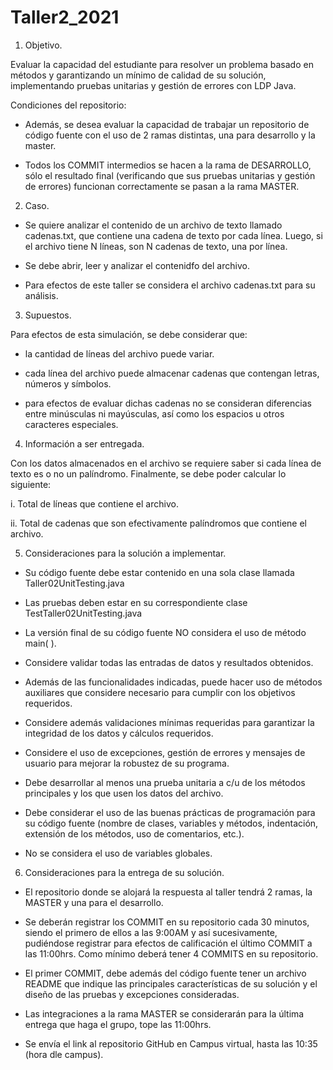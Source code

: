 # Taller2_2021

1. Objetivo.

Evaluar la capacidad del estudiante para resolver un problema basado en métodos y garantizando un mínimo de calidad de su solución, implementando pruebas unitarias y gestión de errores con LDP Java.

Condiciones del repositorio:

- Además, se desea evaluar la capacidad de trabajar un repositorio de código fuente con el uso de 2 ramas distintas, una para desarrollo y la master.

- Todos los COMMIT intermedios se hacen a la rama de DESARROLLO, sólo el resultado final (verificando que sus pruebas unitarias y gestión de errores) funcionan correctamente se pasan a la rama MASTER.

2. Caso.

- Se quiere analizar el contenido de un archivo de texto llamado cadenas.txt, que contiene una cadena de texto por cada línea. Luego, si el archivo tiene N líneas, son N cadenas de texto, una por línea.

- Se debe abrir, leer y analizar el contenidfo del archivo.

- Para efectos de este taller se considera el archivo cadenas.txt para su análisis.

3. Supuestos.

Para efectos de esta simulación, se debe considerar que:

- la cantidad de líneas del archivo puede variar.

- cada línea del archivo puede almacenar cadenas que contengan letras, números y símbolos.

- para efectos de evaluar dichas cadenas no se consideran diferencias entre minúsculas ni mayúsculas, así como los espacios u otros caracteres especiales.

4. Información a ser entregada.

Con los datos almacenados  en el archivo se requiere saber si cada línea de texto es o no un palíndromo. Finalmente, se debe poder calcular lo siguiente:

i. Total de líneas que contiene el archivo.

ii. Total de cadenas que son efectivamente palíndromos que contiene el archivo.

5. Consideraciones para la solución a implementar.

- Su código fuente debe estar contenido en una sola clase llamada Taller02UnitTesting.java

- Las pruebas deben estar en su correspondiente clase TestTaller02UnitTesting.java

- La versión final de su código fuente NO considera el uso de método main( ).

- Considere validar todas las entradas de datos y resultados obtenidos.

- Además de las funcionalidades indicadas, puede hacer uso de métodos auxiliares que considere necesario para cumplir con los objetivos requeridos.

- Considere además validaciones mínimas requeridas para garantizar la integridad de los datos y cálculos requeridos.

- Considere el uso de excepciones, gestión de errores y mensajes de usuario para mejorar la robustez de su programa.

- Debe desarrollar al menos una prueba unitaria a c/u de los métodos principales y los que usen los datos del archivo.

- Debe considerar el uso de las buenas prácticas de programación para su código fuente (nombre de clases, variables y métodos, indentación, extensión de los métodos, uso de comentarios, etc.).

- No se considera el uso de variables globales.

6. Consideraciones para la entrega de su solución.

- El repositorio donde se alojará la respuesta al taller tendrá 2 ramas, la MASTER y una para el desarrollo.

- Se deberán registrar los COMMIT en su repositorio cada 30 minutos, siendo el primero de ellos a las 9:00AM y así sucesivamente, pudiéndose registrar para efectos de calificación el último COMMIT a las 11:00hrs. Como mínimo deberá tener 4 COMMITS en su repositorio.

- El primer COMMIT, debe además del código fuente tener un archivo README que indique las principales características de su solución y el diseño de las pruebas y excepciones consideradas.

- Las integraciones a la rama MASTER se considerarán para la última entrega que haga el grupo, tope las 11:00hrs.

- Se envía el link al repositorio GitHub en Campus virtual, hasta las 10:35 (hora dle campus).